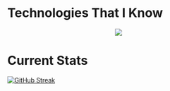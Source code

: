 # Technologies That I Know
<p align="center">
  <a href="https://skillicons.dev">
    <img src="https://skillicons.dev/icons?i=git,kubernetes,docker,c,vim" />
  </a>
</p>

# Current Stats
[![GitHub Streak](https://github-readme-streak-stats.herokuapp.com?user=PallabKumarS&theme=cobalt&hide_border=true)](https://git.io/streak-stats)
